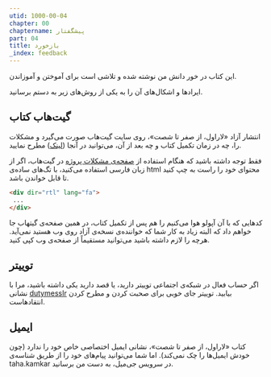 ```yaml
---
utid: 1000-00-04
chapter: 00
chaptername: پیشگفتار
part: 04
title: بازخورد
_index: feedback
---
```


این کتاب در خور دانش من نوشته شده و تلاشی است برای آموختن و آموزاندن.

ایرادها و اشکال‌های آن را به یکی از روش‌های زیر به دستم برسانید.

## گیت‌هاب کتاب

انتشار آزاد «لاراول، از صفر تا شصت»، روی سایت گیت‌هاب صورت می‌گیرد و مشکلات را، چه در زمان تکمیل کتاب و چه بعد از آن، می‌توانید در آنجا ([لینک](https://github.com/chieftaha/laravel-0-to-60)) مطرح نمایید. 

فقط توجه داشته باشید که هنگام استفاده از [صفحه‌ی مشکلات پروژه](https://github.com/dutymess/laravel-0-to-60/issues) در گیت‌هاب، اگر از زبان فارسی استفاده می‌کنید، با تگ‌های ساده‌ی html محتوای خود را راست به چپ کنید تا قابل خواندن باشد. 

```html
<div dir="rtl" lang="fa">
 ...
</div>
```

کدهایی که با آن آپولو هوا می‌کنیم را هم پس از تکمیل کتاب، در همین صفحه‌ی گیتهاب جا خواهم داد که البته زیاد به کار شما که خواننده‌ی نسخه‌ی آزاد روی وب هستید نمی‌آید. هرچه را لازم داشته باشید می‌توانید مستقیماً از صفحه‌ی وب کپی کنید.

## توییتر

اگر حساب فعال در شبکه‌ی اجتماعی توییتر دارید، یا قصد دارید یکی داشته باشید، مرا با نشانی [dutymessIr](https://twitter.com/dutyMessIr) بیابید. توییتر جای خوبی برای صحبت کردن و مطرح کردن انتقادهاست.

## ایمیل

کتاب «لاراول، از صفر تا شصت»، نشانی ایمیل اختصاصی خاص خود را ندارد (چون خودش ایمیل‌ها را چک نمی‌کند). اما شما می‌توانید پیام‌های خود را از طریق شناسه‌ی taha.kamkar در سرویس جی‌میل، به دست من برسانید.